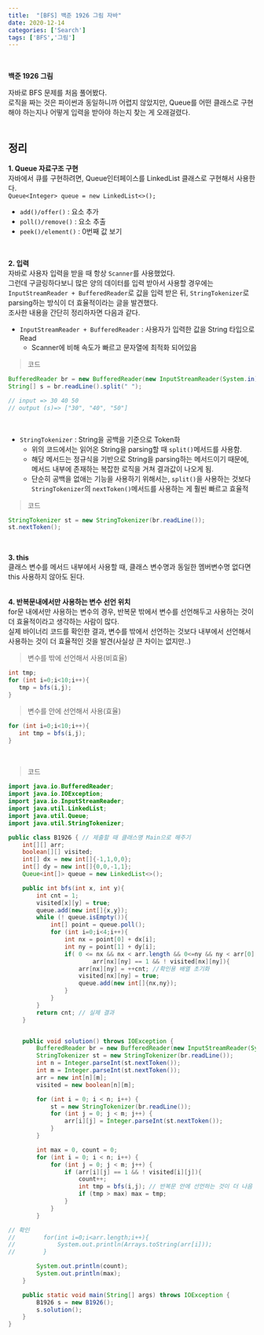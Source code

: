 ```yaml
---
title:  "[BFS] 백준 1926 그림 자바"
date: 2020-12-14
categories: ['Search']
tags: ['BFS','그림']
---
```

<br>

**백준 1926 그림**
<br>

자바로 BFS 문제를 처음 풀어봤다. <br>
로직을 짜는 것은 파이썬과 동일하니까 어렵지 않았지만, Queue를 어떤 클래스로 구현해야 하는지나 어떻게 입력을 받아야 하는지 찾는 게 오래걸렸다. <br>
<br>

## 정리

**1. Queue 자료구조 구현**<br>
자바에서 큐를 구현하려면, Queue인터페이스를 LinkedList 클래스로 구현해서 사용한다.<br>
`Queue<Integer> queue = new LinkedList<>();`<br>

- `add()/offer()` : 요소 추가 
- `poll()/remove()` : 요소 추출
- `peek()/element()` : 0번째 값 보기
<br>

**2. 입력**<br>
자바로 사용자 입력을 받을 때 항상 `Scanner`를 사용했었다.<br>
그런데 구글링하다보니 많은 양의 데이터를 입력 받아서 사용할 경우에는 `InputStreamReader + BufferedReader`로 값을 입력 받은 뒤, `StringTokenizer`로 parsing하는 방식이 더 효율적이라는 글을 발견했다.<br>
조사한 내용을 간단히 정리하자면 다음과 같다.<br>

- `InputStreamReader + BufferedReader` : 사용자가 입력한 값을 String 타입으로 Read<br>
   - Scanner에 비해 속도가 빠르고 문자열에 최적화 되어있음<br>

> 코드

```java
BufferedReader br = new BufferedReader(new InputStreamReader(System.in));
String[] s = br.readLine().split(" ");

// input => 30 40 50
// output (s)=> ["30", "40", "50"]
``` 
<br>

- `StringTokenizer` : String을 공백을 기준으로 Token화<br>
   - 위의 코드에서는 읽어온 String을 parsing할 때 `split()`메서드를 사용함.
   - 해당 메서드는 정규식을 기반으로 String을 parsing하는 메서드이기 때문에, 메서드 내부에 존재하는 복잡한 로직을 거쳐 결과값이 나오게 됨.
   - 단순히 공백을 없애는 기능을 사용하기 위해서는, `split()`을 사용하는 것보다 `StringTokenizer`의 `nextToken()`메서드를 사용하는 게 훨씬 빠르고 효율적

> 코드

```java
StringTokenizer st = new StringTokenizer(br.readLine());
st.nextToken();
```
<br>


**3. this**<br>
 클래스 변수를 메서드 내부에서 사용할 때, 클래스 변수명과 동일한 멤버변수명 없다면 this 사용하지 않아도 된다.<br>
<br>

**4. 반복문내에서만 사용하는 변수 선언 위치**<br>
 for문 내에서만 사용하는 변수의 경우, 반복문 밖에서 변수를 선언해두고 사용하는 것이 더 효율적이라고 생각하는 사람이 많다.<br>
실제 바이너리 코드를 확인한 결과, 변수를 밖에서 선언하는 것보다 내부에서 선언해서 사용하는 것이 더 효율적인 것을 발견(사실상 큰 차이는 없지만..)<br>

> 변수를 밖에 선언해서 사용(비효율)

```java
int tmp;
for (int i=0;i<10;i++){
   tmp = bfs(i,j);
}
```
> 변수를 안에 선언해서 사용(효율)

```java
for (int i=0;i<10;i++){
   int tmp = bfs(i,j);
}
```
<br>



> 코드

```java
import java.io.BufferedReader;
import java.io.IOException;
import java.io.InputStreamReader;
import java.util.LinkedList;
import java.util.Queue;
import java.util.StringTokenizer;

public class B1926 { // 제출할 때 클래스명 Main으로 해주기
    int[][] arr;
    boolean[][] visited;
    int[] dx = new int[]{-1,1,0,0};
    int[] dy = new int[]{0,0,-1,1};
    Queue<int[]> queue = new LinkedList<>();

    public int bfs(int x, int y){
        int cnt = 1;
        visited[x][y] = true;
        queue.add(new int[]{x,y});
        while (! queue.isEmpty()){
            int[] point = queue.poll();
            for (int i=0;i<4;i++){
                int nx = point[0] + dx[i];
                int ny = point[1] + dy[i];
                if( 0 <= nx && nx < arr.length && 0<=ny && ny < arr[0].length &&
                        arr[nx][ny] == 1 && ! visited[nx][ny]){
                    arr[nx][ny] = ++cnt; //확인용 배열 초기화
                    visited[nx][ny] = true;
                    queue.add(new int[]{nx,ny});
                }
            }
        }
        return cnt; // 실제 결과
    }


    public void solution() throws IOException {
        BufferedReader br = new BufferedReader(new InputStreamReader(System.in));
        StringTokenizer st = new StringTokenizer(br.readLine());
        int n = Integer.parseInt(st.nextToken());
        int m = Integer.parseInt(st.nextToken());
        arr = new int[n][m];
        visited = new boolean[n][m];

        for (int i = 0; i < n; i++) {
            st = new StringTokenizer(br.readLine());
            for (int j = 0; j < m; j++) {
                arr[i][j] = Integer.parseInt(st.nextToken());
            }
        }

        int max = 0, count = 0;
        for (int i = 0; i < n; i++) {
            for (int j = 0; j < m; j++) {
                if (arr[i][j] == 1 && ! visited[i][j]){
                    count++;
                    int tmp = bfs(i,j); // 반복문 안에 선언하는 것이 더 나음
                    if (tmp > max) max = tmp;
                }
            }
        }

// 확인
//        for(int i=0;i<arr.length;i++){
//            System.out.println(Arrays.toString(arr[i]));
//        }

        System.out.println(count);
        System.out.println(max);
    }

    public static void main(String[] args) throws IOException {
        B1926 s = new B1926();
        s.solution();
    }
}


```


<br><br>